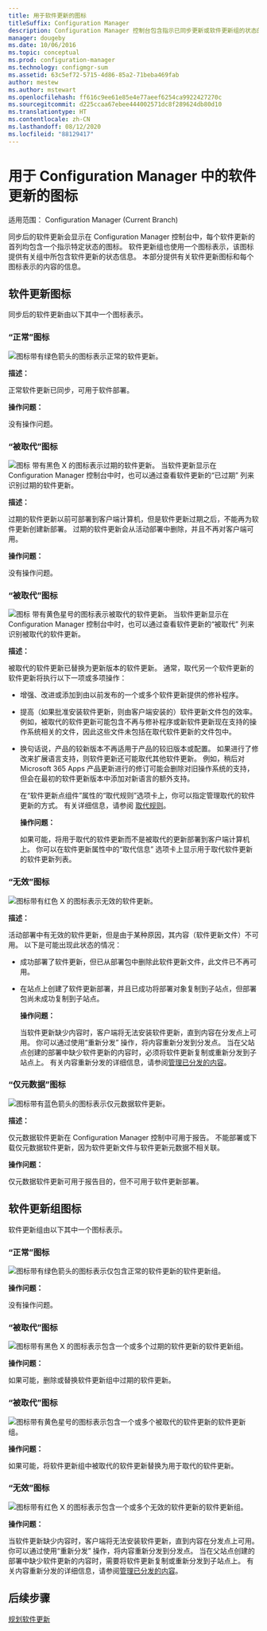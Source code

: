 ```yaml
---
title: 用于软件更新的图标
titleSuffix: Configuration Manager
description: Configuration Manager 控制台包含指示已同步更新或软件更新组的状态的图标。
manager: dougeby
ms.date: 10/06/2016
ms.topic: conceptual
ms.prod: configuration-manager
ms.technology: configmgr-sum
ms.assetid: 63c5ef72-5715-4d86-85a2-71beba469fab
author: mestew
ms.author: mstewart
ms.openlocfilehash: ff616c9ee61e85e4e77aeef6254ca9922427270c
ms.sourcegitcommit: d225ccaa67ebee444002571dc8f289624db80d10
ms.translationtype: HT
ms.contentlocale: zh-CN
ms.lasthandoff: 08/12/2020
ms.locfileid: "88129417"
---
```

# <a name="icons-used-for-software-updates-in-configuration-manager"></a>用于 Configuration Manager 中的软件更新的图标

适用范围：  Configuration Manager (Current Branch)

同步后的软件更新会显示在 Configuration Manager 控制台中，每个软件更新的首列均包含一个指示特定状态的图标。 软件更新组也使用一个图标表示，该图标提供有关组中所包含软件更新的状态信息。 本部分提供有关软件更新图标和每个图标表示的内容的信息。  

## <a name="icons-for-software-updates"></a>软件更新图标  
 同步后的软件更新由以下其中一个图标表示。  

### <a name="normal-icon"></a>“正常”图标  
 ![图标](../media/Normal.jpg "“正常”图标")带有绿色箭头的图标表示正常的软件更新。  

 **描述：**  

 正常软件更新已同步，可用于软件部署。  

 **操作问题：**  

 没有操作问题。  

### <a name="expired-icon"></a>“被取代”图标  
 ![图标](../media/Expired.jpg "“被取代”图标") 带有黑色 X 的图标表示过期的软件更新。 当软件更新显示在 Configuration Manager 控制台中时，也可以通过查看软件更新的“已过期”  列来识别过期的软件更新。  

 **描述：**  

 过期的软件更新以前可部署到客户端计算机，但是软件更新过期之后，不能再为软件更新创建新部署。 过期的软件更新会从活动部署中删除，并且不再对客户端可用。  

 **操作问题：**  

 没有操作问题。

### <a name="superseded-icon"></a>“被取代”图标  
 ![图标](../media/Superseded.jpg "“被取代”图标") 带有黄色星号的图标表示被取代的软件更新。 当软件更新显示在 Configuration Manager 控制台中时，也可以通过查看软件更新的“被取代”  列来识别被取代的软件更新。  

 **描述：**  

 被取代的软件更新已替换为更新版本的软件更新。 通常，取代另一个软件更新的软件更新将执行以下一项或多项操作：  

- 增强、改进或添加到由以前发布的一个或多个软件更新提供的修补程序。  

- 提高（如果批准安装软件更新，则由客户端安装的）软件更新文件包的效率。 例如，被取代的软件更新可能包含不再与修补程序或新软件更新现在支持的操作系统相关的文件，因此这些文件未包括在取代软件更新的文件包中。  

- 换句话说，产品的较新版本不再适用于产品的较旧版本或配置。 如果进行了修改来扩展语言支持，则软件更新还可能取代其他软件更新。 例如，稍后对 Microsoft 365 Apps 产品更新进行的修订可能会删除对旧操作系统的支持，但会在最初的软件更新版本中添加对新语言的额外支持。  

  在“软件更新点组件”属性的“取代规则”选项卡上，你可以指定管理取代的软件更新的方式。 有关详细信息，请参阅 [取代规则](../plan-design/plan-for-software-updates.md#BKMK_SupersedenceRules)。  

  **操作问题：**  

  如果可能，将用于取代的软件更新而不是被取代的更新部署到客户端计算机上。 你可以在软件更新属性中的“取代信息”  选项卡上显示用于取代软件更新的软件更新列表。  

### <a name="invalid-icon"></a>“无效”图标  
 ![图标](../media/Invalid.jpg "“无效”图标")带有红色 X 的图标表示无效的软件更新。  

 **描述：**  

 活动部署中有无效的软件更新，但是由于某种原因，其内容（软件更新文件）不可用。 以下是可能出现此状态的情况：  

- 成功部署了软件更新，但已从部署包中删除此软件更新文件，此文件已不再可用。  

- 在站点上创建了软件更新部署，并且已成功将部署对象复制到子站点，但部署包尚未成功复制到子站点。  

  **操作问题：**  

  当软件更新缺少内容时，客户端将无法安装软件更新，直到内容在分发点上可用。 你可以通过使用“重新分发”  操作，将内容重新分发到分发点。 当在父站点创建的部署中缺少软件更新的内容时，必须将软件更新复制或重新分发到子站点上。 有关内容重新分发的详细信息，请参阅[管理已分发的内容](../../core/servers/deploy/configure/deploy-and-manage-content.md#bkmk_manage)。  

### <a name="metadata-only-icon"></a>“仅元数据”图标
 ![图标](../media/MetadataOnly.png "“仅元数据”图标")带有蓝色箭头的图标表示仅元数据软件更新。

 **描述：**  

 仅元数据软件更新在 Configuration Manager 控制中可用于报告。 不能部署或下载仅元数据软件更新，因为软件更新文件与软件更新元数据不相关联。  

 **操作问题：**  

 仅元数据软件更新可用于报告目的，但不可用于软件更新部署。  

## <a name="icons-for-software-update-groups"></a>软件更新组图标  
 软件更新组由以下其中一个图标表示。  

### <a name="normal-icon"></a>“正常”图标  
 ![图标](../media/Normal.jpg "“正常”图标")带有绿色箭头的图标表示仅包含正常的软件更新的软件更新组。  

 **操作问题：**  

 没有操作问题。  

### <a name="expired-icon"></a>“被取代”图标  
 ![图标](../media/Expired.jpg "“被取代”图标")带有黑色 X 的图标表示包含一个或多个过期的软件更新的软件更新组。  

 **操作问题：**  

 如果可能，删除或替换软件更新组中过期的软件更新。  

### <a name="superseded-icon"></a>“被取代”图标  
 ![图标](../media/Superseded.jpg "“被取代”图标")带有黄色星号的图标表示包含一个或多个被取代的软件更新的软件更新组。  

 **操作问题：**  

 如果可能，将软件更新组中被取代的软件更新替换为用于取代的软件更新。  

### <a name="invalid-icon"></a>“无效”图标  
 ![图标](../media/Invalid.jpg "“无效”图标")带有红色 X 的图标表示包含一个或多个无效的软件更新的软件更新组。  

 **操作问题：**  

 当软件更新缺少内容时，客户端将无法安装软件更新，直到内容在分发点上可用。 你可以通过使用“重新分发”  操作，将内容重新分发到分发点。 当在父站点创建的部署中缺少软件更新的内容时，需要将软件更新复制或重新分发到子站点上。 有关内容重新分发的详细信息，请参阅[管理已分发的内容](../../core/servers/deploy/configure/deploy-and-manage-content.md#bkmk_manage)。  


## <a name="next-steps"></a>后续步骤 

[规划软件更新](../plan-design/plan-for-software-updates.md)